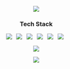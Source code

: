 <p align="center">
<img src="https://capsule-render.vercel.app/api?type=waving&color=0:8BC6D3,100:2596BE&height=200&section=header&text=Welcome!&fontSize=70&fontColor=ffff&fontAlignY=40&desc=YeongJu's%20Github!&animation=fadeIn" />
</p>

<!-- <h3 align="center">😉Hi, I'm YeongJu!</h3>
<p align="center">
I enjoy developing in the front-end field!
Doing something challenging gives me energy. <br>
I really want to learn more and more and more....! <br>
🙋‍♂️ My tech blog here!
<a href="https://velog.io/@duroomi">
  <img src="https://img.shields.io/badge/velog-20C997?style=flat-square&logo=velog&logoColor=white"/>
</a>
</p>
<p align="center">

</p> -->

<h3 align="center"><b>Tech Stack</b></h3>
<p align="center">
<!-- <img src="https://img.shields.io/badge/HTML5-E34F26?style=flat-square&logo=HTML5&logoColor=white"/></a> &nbsp 
<img src="https://img.shields.io/badge/CSS3-1572B6?style=flat-square&logo=CSS3&logoColor=white"/></a> &nbsp-->
<img src="https://img.shields.io/badge/JavaScript-F7DF1E?style=flat-square&logo=JavaScript&logoColor=white"/></a> &nbsp
<img src="https://img.shields.io/badge/typescript-3178C6?style=flat-square&logo=typescript&logoColor=white"/></a> &nbsp
<img src="https://img.shields.io/badge/react-61DAFB?style=flat-square&logo=react&logoColor=white"/></a> &nbsp
<img src="https://img.shields.io/badge/redux-764ABC?style=flat-square&logo=redux&logoColor=white"/></a> &nbsp
<img src="https://img.shields.io/badge/reactquery-FF4154?style=flat-square&logo=reactquery&logoColor=white"/></a> &nbsp
<img src="https://img.shields.io/badge/firebase-FFCA28?style=flat-square&logo=firebase&logoColor=white"/></a> &nbsp
</p>

<p align="center">
<img src="https://github-readme-stats.vercel.app/api?username=SeongYeongJu&show_icons=true&theme=dracula" /> </p>
  
<p align="center">
<img src="https://github-readme-stats.vercel.app/api/top-langs/?username=SeongYeongJu&layout=compact&theme=dracula" /> </p>
